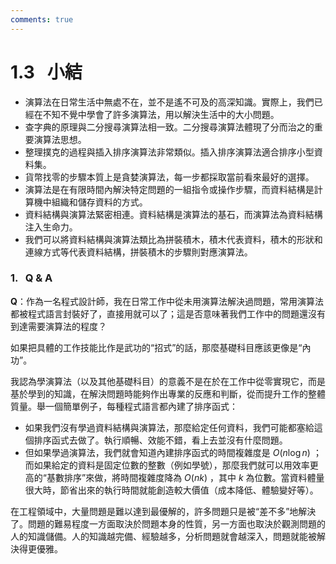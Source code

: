 ```yaml
---
comments: true
---
```


# 1.3 &nbsp; 小結

- 演算法在日常生活中無處不在，並不是遙不可及的高深知識。實際上，我們已經在不知不覺中學會了許多演算法，用以解決生活中的大小問題。
- 查字典的原理與二分搜尋演算法相一致。二分搜尋演算法體現了分而治之的重要演算法思想。
- 整理撲克的過程與插入排序演算法非常類似。插入排序演算法適合排序小型資料集。
- 貨幣找零的步驟本質上是貪婪演算法，每一步都採取當前看來最好的選擇。
- 演算法是在有限時間內解決特定問題的一組指令或操作步驟，而資料結構是計算機中組織和儲存資料的方式。
- 資料結構與演算法緊密相連。資料結構是演算法的基石，而演算法為資料結構注入生命力。
- 我們可以將資料結構與演算法類比為拼裝積木，積木代表資料，積木的形狀和連線方式等代表資料結構，拼裝積木的步驟則對應演算法。

### 1. &nbsp; Q & A

**Q**：作為一名程式設計師，我在日常工作中從未用演算法解決過問題，常用演算法都被程式語言封裝好了，直接用就可以了；這是否意味著我們工作中的問題還沒有到達需要演算法的程度？

如果把具體的工作技能比作是武功的“招式”的話，那麼基礎科目應該更像是“內功”。

我認為學演算法（以及其他基礎科目）的意義不是在於在工作中從零實現它，而是基於學到的知識，在解決問題時能夠作出專業的反應和判斷，從而提升工作的整體質量。舉一個簡單例子，每種程式語言都內建了排序函式：

- 如果我們沒有學過資料結構與演算法，那麼給定任何資料，我們可能都塞給這個排序函式去做了。執行順暢、效能不錯，看上去並沒有什麼問題。
- 但如果學過演算法，我們就會知道內建排序函式的時間複雜度是 $O(n \log n)$ ；而如果給定的資料是固定位數的整數（例如學號），那麼我們就可以用效率更高的“基數排序”來做，將時間複雜度降為 $O(nk)$ ，其中 $k$ 為位數。當資料體量很大時，節省出來的執行時間就能創造較大價值（成本降低、體驗變好等）。

在工程領域中，大量問題是難以達到最優解的，許多問題只是被“差不多”地解決了。問題的難易程度一方面取決於問題本身的性質，另一方面也取決於觀測問題的人的知識儲備。人的知識越完備、經驗越多，分析問題就會越深入，問題就能被解決得更優雅。
